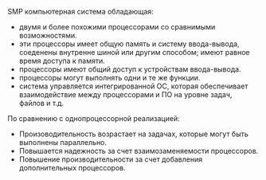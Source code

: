 SMP компьютерная система обладающая:
* двумя и более похожими процессорами со сравнимыми возможностями.
* эти процессоры имеет общую память и систему ввода-вывода, соеденены внутренне шиной или другим способом; имеют равное время доступа к памяти.
* процессоры имеют общий доступ к устройствам ввода-вывода.
* процессоры могут выполнять одни и те же функции.
* система управляется интегрированной ОС, которая обеспечивает взаимодействие между процессорами и ПО на уровне задач, файлов и т.д.

По сравнению с однопроцессорной реализацией:
* Произоводительность возрастает на задачах, которые могут быть выполнены параллельно.
* Повышается надежность за счет взаимозаменяемости процессоров.
* Повышение производительности за счет добавления дополнительных процессоров.

